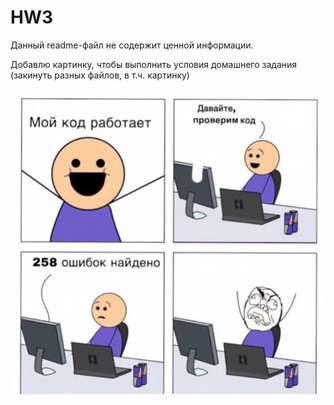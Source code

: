 # HW3

Данный readme-файл не содержит ценной информации.

Добавлю картинку, чтобы выполнить условия домашнего задания (закинуть разных файлов, в т.ч. картинку)

![просто картинка](111.jpg)